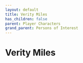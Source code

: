 ```yaml
---
layout: default
title: Verity Miles
has_children: false
parent: Player Characters
grand_parent: Persons of Interest
---
```


# Verity Miles